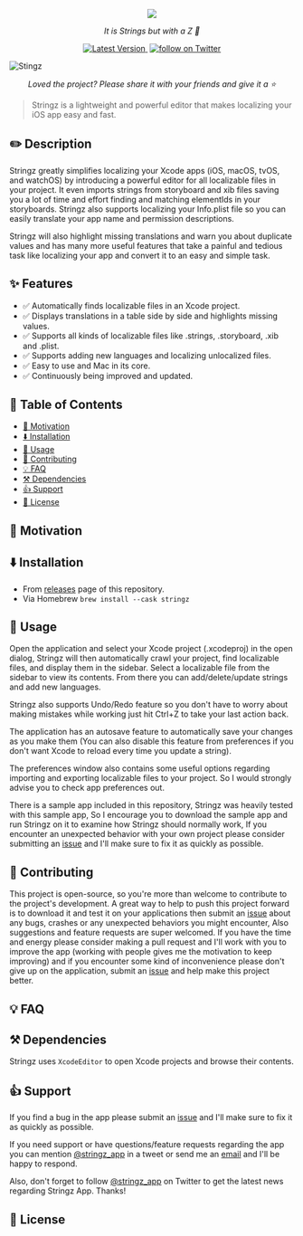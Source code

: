 <p align="center">
<img src="https://raw.githubusercontent.com/mohakapt/Stringz/main/Resources/app_icon.svg">
</p>

<p align="center"><i>It is Strings but with a Z 😬</i></p>

<p align="center">
  <a href="https://github.com/mohakapt/Stringz/releases">
    <img src="https://img.shields.io/github/v/release/mohakapt/stringz?label=version" alt="Latest Version">
  </a>

  <img src="https://img.shields.io/badge/platform-macOS-yellow" alt="" >

  <a href="https://twitter.com/intent/follow?screen_name=stringz_app">
    <img src="https://img.shields.io/twitter/follow/stringz_app?style=social&logo=twitter" alt="follow on Twitter">
  </a>
</p>


![Stingz](https://raw.githubusercontent.com/mohakapt/Stringz/main/Resources/hero_image.png)
<p align="center"><i>Loved the project? Please share it with your friends and give it a ⭐️</i></p>

> Stringz is a lightweight and powerful editor that makes localizing your iOS app easy and fast.


<h2 id='section_description'>
✏️ Description
</h2>

Stringz greatly simplifies localizing your Xcode apps (iOS, macOS, tvOS, and watchOS) by introducing a powerful editor for all localizable files in your project.
It even imports strings from storyboard and xib files saving you a lot of time and effort finding and matching elementIds in your storyboards.
Stringz also supports localizing your Info.plist file so you can easily translate your app name and permission descriptions.

Stringz will also highlight missing translations and warn you about duplicate values and has many more useful features that take a painful and tedious task like localizing your app and convert it to an easy and simple task.


<h2 id='section_features'>
✨ Features
</h2>

* ✅ Automatically finds localizable files in an Xcode project.
* ✅ Displays translations in a table side by side and highlights missing values.
* ✅ Supports all kinds of localizable files like .strings, .storyboard, .xib and .plist.
* ✅ Supports adding new languages and localizing unlocalized files.
* ✅ Easy to use and Mac in its core.
* ✅ Continuously being improved and updated.


<h2 id='section_table_of_contents'>
🚧 Table of Contents
</h2>

- [🚀 Motivation](#section_motivation)
- [⬇️ Installation](#section_installation)
- [🔌 Usage](#section_usage)
- [🤝 Contributing](#section_contributing)
- [💡 FAQ](#section_faq)
- [⚒️ Dependencies](#section_dependencies)
- [👍 Support](#section_support)
- [📝 License](#section_license)


<h2 id='section_motivation'>
🚀 Motivation
</h2>


<h2 id='section_installation'>
⬇️ Installation
</h2>

- From [releases](https://github.com/mohakapt/Stringz/releases) page of this repository.
- Via Homebrew ```brew install --cask stringz```


<h2 id='section_usage'>
🔌 Usage
</h2>

Open the application and select your Xcode project (.xcodeproj) in the open dialog, Stringz will then automatically crawl your project, find localizable files, and display them in the sidebar. Select a localizable file from the sidebar to view its contents. From there you can add/delete/update strings and add new languages.

Stringz also supports Undo/Redo feature so you don't have to worry about making mistakes while working just hit Ctrl+Z to take your last action back.

The application has an autosave feature to automatically save your changes as you make them (You can also disable this feature from preferences if you don't want Xcode to reload every time you update a string).

The preferences window also contains some useful options regarding importing and exporting localizable files to your project. So I would strongly advise you to check app preferences out.

There is a sample app included in this repository, Stringz was heavily tested with this sample app, So I encourage you to download the sample app and run Stringz on it to examine how Stringz should normally work, If you encounter an unexpected behavior with your own project please consider submitting an [issue](https://github.com/mohakapt/Stringz/issues) and I'll make sure to fix it as quickly as possible.


<h2 id='section_contributing'>
🤝 Contributing
</h2>

This project is open-source, so you're more than welcome to contribute to the project's development. A great way to help to push this project forward is to download it and test it on your applications then submit an [issue](https://github.com/mohakapt/Stringz/issues) about any bugs, crashes or any unexpected behaviors you might encounter, Also suggestions and feature requests are super welcomed. If you have the time and energy please consider making a pull request and I'll work with you to improve the app (working with people gives me the motivation to keep improving) and if you encounter some kind of inconvenience please don't give up on the application, submit an [issue](https://github.com/mohakapt/Stringz/issues) and help make this project better.


<h2 id='section_faq'>
💡 FAQ
</h2>


<h2 id='section_dependencies'>
⚒️ Dependencies
</h2>

Stringz uses `XcodeEditor` to open Xcode projects and browse their contents.


<h2 id='section_support'>
👍 Support
</h2>

If you find a bug in the app please submit an [issue](https://github.com/mohakapt/Stringz/issues) and I'll make sure to fix it as quickly as possible.

If you need support or have questions/feature requests regarding the app you can mention [@stringz_app](https://twitter.com/intent/tweet?text=@stringz_app) in a tweet or send me an [email](mailto:mohakapt@gmail.com) and I'll be happy to respond.

Also, don't forget to follow [@stringz_app](https://twitter.com/intent/follow?screen_name=stringz_app) on Twitter to get the latest news regarding Stringz App. Thanks!


<h2 id='section_license'>
📝 License
</h2>
